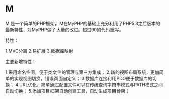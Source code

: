 M
=

M 是一个简单的PHP框架，M在MyPHP的基础上充分利用了PHP5.3之后版本的最新特性，对MyPHP做了大量的改进。超过90的代码重写。

特性：

1.MVC分离
2.易扩展
3.数据库映射

主要新增特性：

1.采用命名空间，便于类文件的管理与第三方集成；
2.新的视图布局系统，更加简单的实现视图切换，错误页面自定义；
3.数据库连接利用PDO便于数据库的切换；
4.URL优化，简单通过配置文件可以在传统查询字符串模式与PATH模式之间自动切换；
5.添加项目框架自动创建工具，自动生成项目骨架；